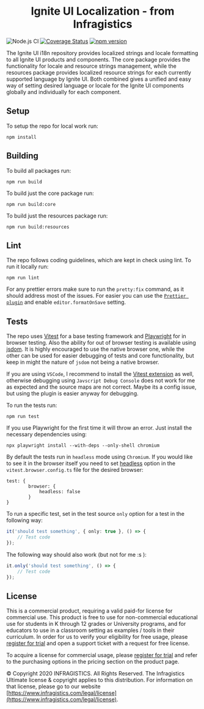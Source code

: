 <h1 align="center">
  Ignite UI Localization - from Infragistics 
</h1>

![Node.js CI](https://github.com/IgniteUI/igniteui-i18n/workflows/Node.js%20CI/badge.svg)
[![Coverage Status](https://coveralls.io/repos/github/IgniteUI/igniteui-i18n/badge.svg?branch=master)](https://coveralls.io/github/IgniteUI/igniteui-i18n?branch=master)
[![npm version](https://badge.fury.io/js/igniteui-i18n.svg)](https://badge.fury.io/js/igniteui-i18n)

The Ignite UI i18n repository provides localized strings and locale formatting to all Ignite UI products and components. The core package provides the functionality for locale and resource strings management, while the resources package provides localized resource strings for each currently supported language by Ignite UI. Both combined gives a unified and easy way of setting desired language or locale for the Ignite UI components globally and individually for each component.

## Setup

To setup the repo for local work run:

```
npm install
```

## Building

To build all packages run:

```
npm run build
```

To build just the core package run:

```
npm run build:core
```

To build just the resources package run:

```
npm run build:resources
```

## Lint

The repo follows coding guidelines, which are kept in check using lint. To run it locally run:

```
npm run lint
```

For any prettier errors make sure to run the `pretty:fix` command, as it should address most of the issues. For easier you can use the [`Prettier plugin`](https://marketplace.visualstudio.com/items?itemName=esbenp.prettier-vscode) and enable `editor.formatOnSave` setting.

## Tests

The repo uses [Vitest](https://vitest.dev/guide/) for a base testing framework and [Playwright](https://vitest.dev/guide/browser/playwright.html) for in browser testing. Also the ability for out of browser testing is available using [jsdom](https://github.com/jsdom/jsdom). It is highly encouraged to use the native browser one, while the other can be used for easier debugging of tests and core functionality, but keep in might the nature of `jsdom` not being a native browser.

If you are using `VSCode`, I recommend to install the [Vitest extension](https://marketplace.visualstudio.com/items?itemName=vitest.explorer) as well, otherwise debugging using `Javscript Debug Console` does not work for me as expected and the source maps are not correct. Maybe its a config issue, but using the plugin is easier anyway for debugging.

To run the tests run:

```
npm run test
```

If you use Playwright for the first time it will throw an error. Just install the necessary dependencies using:

```
npx playwright install --with-deps --only-shell chromium
```

By default the tests run in `headless` mode using `Chromium`. If you would like to see it in the browser itself you need to set [headless](https://vitest.dev/guide/browser/config.html#browser-headless) option in the `vitest.browser.config.ts` file for the desired browser:

```
test: {
        browser: {
            headless: false
        }
}
```

To run a specific test, set in the test source `only` option for a test in the following way:

```typescript
it('should test something', { only: true }, () => {
    // Test code
});
```

The following way should also work (but not for me :s ):

```typescript
it.only('should test something', () => {
    // Test code
});
```

## License

This is a commercial product, requiring a valid paid-for license for commercial use.
This product is free to use for non-commercial educational use for students in K through 12 grades or University programs, and for educators to use in a classroom setting as examples / tools in their curriculum.
In order for us to verify your eligibility for free usage, please [register for trial](https://Infragistics.com/Angular) and open a support ticket with a request for free license.

To acquire a license for commercial usage, please [register for trial](https://Infragistics.com/Angular) and refer to the purchasing options in the pricing section on the product page.

© Copyright 2020 INFRAGISTICS. All Rights Reserved.
The Infragistics Ultimate license & copyright applies to this distribution.
For information on that license, please go to our website [https://www.infragistics.com/legal/license](https://www.infragistics.com/legal/license).

